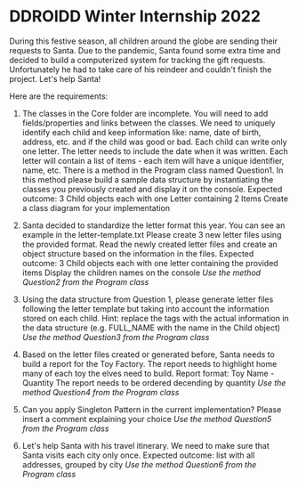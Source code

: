 # DDROIDD Winter Internship 2022


During this festive season, all children around the globe are sending their requests to Santa. Due to the pandemic, Santa found some extra time and decided to build a computerized system for tracking the gift requests. Unfortunately he had to take care of his reindeer and couldn't finish the project. Let's help Santa!

Here are the requirements:

1. The classes in the Core folder are incomplete. You will need to add fields/properties and links between the classes.
 We need to uniquely identify each child and keep information like: name, date of birth, address, etc. and if the child was good or bad. Each child can write only one letter. The letter needs to include the date when it was written. Each letter will contain a list of items - each item will have a unique identifier, name, etc. 
 There is a method in the Program class named Question1. In this method please build a sample data structure by instantiating the classes you previously created and display it on the console. Expected outcome: 3 Child objects each with one Letter containing 2 Items
Create a class diagram for your implementation



2. Santa decided to standardize the letter format this year. You can see an example in the letter-template.txt
Please create 3 new letter files using the provided format.
Read the newly created letter files and create an object structure based on the information in the files. Expected outcome: 3 Child objects each with one letter containing the provided items
Display the children names on the console
*Use the method Question2 from the Program class*


3. Using the data structure from Question 1, please generate letter files following the letter template but taking into account the information stored on each child. Hint: replace the tags with the actual information in the data structure (e.g. FULL_NAME with the name in the Child object)
*Use the method Question3 from the Program class*

4. Based on the letter files created or generated before, Santa needs to build a report for the Toy Factory. 
The report needs to highlight home many of each toy the elves need to build. Report format: Toy Name - Quantity
The report needs to be ordered decending by quantity
*Use the method Question4 from the Program class*

5. Can you apply Singleton Pattern in the current implementation? Please insert a comment explaining your choice 
*Use the method Question5 from the Program class*

6. Let's help Santa with his travel itinerary. We need to make sure that Santa visits each city only once. 
Expected outcome: list with all addresses, grouped by city
*Use the method Question6 from the Program class*

